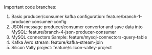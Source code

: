 Important code branches:

1. Basic producer/consumer kafka configuration: feature/branch-1-producer-consumer-config
2. JSON message producer/consumer convertor and save data into MySQL: feature/branch-4-json-producer-consumer
3. MySQL connectors Sample: feature/mysql-connectors-query-table
4. Kafka Avro stream: feature/kafka-stream-join
5. Silicon Vally project: feature/silicon-valley-project 